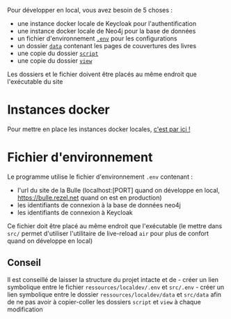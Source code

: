 Pour développer en local, vous avez besoin de 5 choses :
  - une instance docker locale de Keycloak pour l'authentification
  - une instance docker locale de Neo4j pour la base de données
  - un fichier d'environnement [`.env`](./.env) pour les configurations
  - un dossier [``data``](./data) contenant les pages de couvertures des livres
  - une copie du dossier [``script``](../../src/script)
  - une copie du dossier [``view``](../../src/view)

Les dossiers et le fichier doivent être placés au même endroit que l'exécutable du site

# Instances docker
Pour mettre en place les instances docker locales, [c'est par ici !](./docker/README.md)

# Fichier d'environnement
Le programme utilise le fichier d'environnement ``.env`` contenant :
  - l'url du site de la Bulle (localhost:[PORT] quand on développe en local, https://bulle.rezel.net quand on est en production)
  - les identifiants de connexion à la base de données neo4j
  - les identifiants de connexion à Keycloak

Ce fichier doit être placé au même endroit que l'exécutable (le mettre dans ``src/`` permet d'utiliser l'utilitaire de live-reload ``air`` pour plus de confort quand on développe en local)

## Conseil
Il est conseillé de laisser la structure du projet intacte et de 
    - créer un lien symbolique entre le fichier ``ressources/localdev/.env`` et ``src/.env`` 
    - créer un lien symbolique entre le dossier ``ressources/localdev/data`` et ``src/data``
afin de ne pas avoir à copier-coller les dossiers ``script`` et ``view`` à chaque modification
